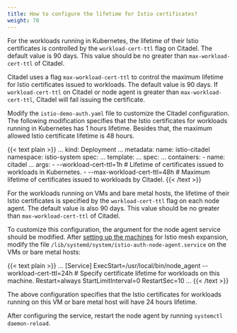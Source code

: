 ```yaml
---
title: How to configure the lifetime for Istio certificates?
weight: 70
---
```


For the workloads running in Kubernetes, the lifetime of their Istio certificates is controlled by the
`workload-cert-ttl` flag on Citadel. The default value is 90 days. This value should be no greater than
`max-workload-cert-ttl` of Citadel.

Citadel uses a flag `max-workload-cert-ttl` to control the maximum lifetime for Istio certificates issued to
workloads. The default value is 90 days. If `workload-cert-ttl` on Citadel or node agent is greater than
`max-workload-cert-ttl`, Citadel will fail issuing the certificate.

Modify the `istio-demo-auth.yaml` file to customize the Citadel configuration.
The following modification specifies that the Istio certificates for workloads running in Kubernetes
has 1 hours lifetime. Besides that, the maximum allowed Istio certificate lifetime is 48 hours.

{{< text plain >}}
...
kind: Deployment
...
metadata:
  name: istio-citadel
  namespace: istio-system
spec:
  ...
  template:
    ...
    spec:
      ...
      containers:
      - name: citadel
        ...
        args:
          - --workload-cert-ttl=1h # Lifetime of certificates issued to workloads in Kubernetes.
          - --max-workload-cert-ttl=48h # Maximum lifetime of certificates issued to workloads by Citadel.
{{< /text >}}

For the workloads running on VMs and bare metal hosts, the lifetime of their Istio certificates is specified by the
`workload-cert-ttl` flag on each node agent. The default value is also 90 days. This value should be no greater than
`max-workload-cert-ttl` of Citadel.

To customize this configuration, the argument for the node agent service should be modified.
After [setting up the machines](/docs/examples/mesh-expansion/shared-vpn/#setting-up-the-vm) for Istio
mesh expansion, modify the file `/lib/systemd/system/istio-auth-node-agent.service` on the VMs or bare metal hosts:

{{< text plain >}}
...
[Service]
ExecStart=/usr/local/bin/node_agent --workload-cert-ttl=24h # Specify certificate lifetime for workloads on this machine.
Restart=always
StartLimitInterval=0
RestartSec=10
...
{{< /text >}}

The above configuration specifies that the Istio certificates for workloads running on this VM or bare metal host
will have 24 hours lifetime.

After configuring the service, restart the node agent by running `systemctl daemon-reload`.
